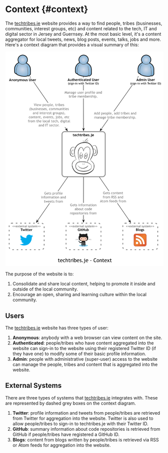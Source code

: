# Context {#context}

The [techtribes.je](http://techtribes.je) website provides a way to find people, tribes (businesses, communities, interest groups, etc) and content related to the tech, IT and digital sector in Jersey and Guernsey. At the most basic level, it's a content aggregator for local tweets, news, blog posts, events, talks, jobs and more. Here's a context diagram that provides a visual summary of this:

![](images/context-1.png)

The purpose of the website is to:

1. Consolidate and share local content, helping to promote it inside and outside of the local community.
2. Encourage an open, sharing and learning culture within the local community.

## Users

The [techtribes.je](http://techtribes.je) website has three types of user:

1. **Anonymous**: anybody with a web browser can view content on the site.
2. **Authenticated**: people/tribes who have content aggregated into the website can sign-in to the website using their registered Twitter ID (if they have one) to modify some of their basic profile information.
3. **Admin**: people with administrative (super-user) access to the website can manage the people, tribes and content that is aggregated into the website.

## External Systems

There are three types of systems that [techtribes.je](http://techtribes.je) integrates with. These are represented by dashed grey boxes on the context diagram.

1. **Twitter**: profile information and tweets from people/tribes are retrieved from Twitter for aggregation into the website. Twitter is also used to allow people/tribes to sign-in to techtribes.je with their Twitter ID. 
2. **GitHub**: summary information about code repositories is retrieved from GitHub if people/tribes have registered a GitHub ID.  
3. **Blogs**: content from blogs written by people/tribes is retrieved via RSS or Atom feeds for aggregation into the website.